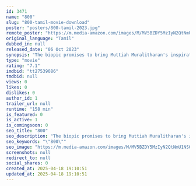 ```yaml
---
id: 3471
name: "800"
slug: "800-tamil-movie-download"
poster: "posters/800-tamil-2023.jpg"
remote_poster: "https://m.media-amazon.com/images/M/MV5BZDY5MzIyN2QtNmU1NS00NzA2LTk5MmYtNzZjMDIzMjk0M2FiXkEyXkFqcGc@._V1_SX300.jpg"
original_language: "Tamil"
dubbed_in: null
released_date: "06 Oct 2023"
synopsis: "The biopic promises to bring Muttiah Muralitharan's inspirational journey to a global audience, shedding light on the challenges and triumphs that defined his illustrious cricket career."
type: "movie"
rating: "7.1"
imdbid: "tt27539086"
tmdbid: null
views: 0
likes: 0
dislikes: 0
author_id: 1
trailer_url: null
runtime: "158 min"
is_featured: 0
is_active: 1
is_comingsoon: 0
seo_title: "800"
seo_description: "The biopic promises to bring Muttiah Muralitharan's inspirational journey to a global audience, shedding light on the challenges and triumphs that defined his illustrious cricket career."
seo_keywords: "\"800\""
seo_image: "https://m.media-amazon.com/images/M/MV5BZDY5MzIyN2QtNmU1NS00NzA2LTk5MmYtNzZjMDIzMjk0M2FiXkEyXkFqcGc@._V1_SX300.jpg"
screenshots: null
redirect_to: null
social_shares: 0
created_at: 2025-04-18 19:10:51
updated_at: 2025-04-18 19:10:51
---
```


